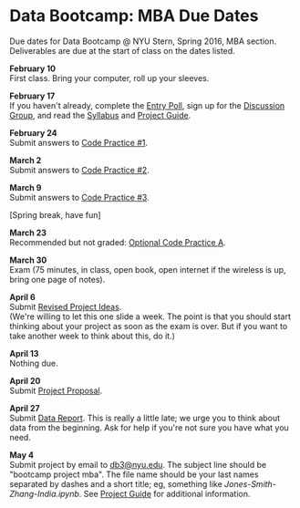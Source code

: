 # Data Bootcamp:  MBA Due Dates 

Due dates for Data Bootcamp @ NYU Stern, Spring 2016, MBA section.  Deliverables are due at the start of class on the dates listed.   

**February 10** <br> First class.  Bring your computer, roll up your sleeves.  

**February 17** <br> If you haven't already, complete the [Entry Poll](https://docs.google.com/forms/d/1N7ugrqIQNHm_e1BLVAtaRMnC8SmSiTDMoYBy_0FYZic/viewform), sign up for the [Discussion Group](https://groups.google.com/forum/#!forum/nyu_data_bootcamp_mba), and read the [Syllabus](https://github.com/DaveBackus/Data_Bootcamp/blob/master/Documents/bootcamp_syllabus.pdf) and [Project Guide](https://github.com/DaveBackus/Data_Bootcamp/blob/master/Documents/bootcamp_project.pdf).  

**February 24** <br> Submit answers to [Code Practice #1](https://github.com/DaveBackus/Data_Bootcamp/blob/master/Documents/bootcamp_practice_1.pdf).

**March 2** <br> Submit answers to [Code Practice #2](https://github.com/DaveBackus/Data_Bootcamp/blob/master/Documents/bootcamp_practice_2.pdf).

**March 9** <br> Submit answers to [Code Practice #3](https://github.com/DaveBackus/Data_Bootcamp/blob/master/Documents/bootcamp_practice_3.pdf).


[Spring break, have fun]


**March 23** <br> Recommended but not graded:  [Optional Code Practice A](https://github.com/DaveBackus/Data_Bootcamp/blob/master/Code/IPython/bootcamp_practice_a.ipynb).

**March 30** <br> Exam (75 minutes, in class, open book, open internet if the wireless is up, bring one page of notes).  


**April 6** <br> Submit [Revised Project Ideas](https://github.com/DaveBackus/Data_Bootcamp/blob/master/Documents/bootcamp_project.pdf).  
(We're willing to let this one slide a week.  The point is that you should start thinking
about your project as soon as the exam is over.  But if you want to take another week to think
about this, do it.)

<!--
Recommended but not graded:  [Optional Code Practice B](https://github.com/DaveBackus/Data_Bootcamp/blob/master/Documents/bootcamp_practice_b.pdf).
--> 
 

**April 13** <br> Nothing due.

**April 20** <br> Submit [Project Proposal](https://github.com/DaveBackus/Data_Bootcamp/blob/master/Documents/bootcamp_project.pdf).  

**April 27** <br> Submit [Data Report](https://github.com/DaveBackus/Data_Bootcamp/blob/master/Documents/bootcamp_project.pdf).  This is really a little late; we urge you to think about data from the beginning. Ask for help if you're not sure you have what you need.    

<!--
Recommended but not graded: [Optional Code Practice C](https://github.com/DaveBackus/Data_Bootcamp/blob/master/Documents/bootcamp_practice_c.pdf).
--> 


**May 4** <br> Submit project by email to db3@nyu.edu. The subject line should be "bootcamp project mba".  The file name should be your last names separated by dashes and a short title;  eg, something like *Jones-Smith-Zhang-India.ipynb*. See [Project Guide](https://github.com/DaveBackus/Data_Bootcamp/blob/master/Documents/bootcamp_project.pdf) for additional information.

